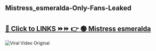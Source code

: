 
 ## Mistress_esmeralda-Only-Fans-Leaked

# <h2><a href="https://clipsfans.com/Mistress_esmeralda&ref=git">🔗 Click to LINKS ⏩⏩ 👉 🟢 Mistress esmeralda </a></h2>

<a href="https://clipsfans.com/Mistress_esmeralda&ref=git" rel="nofollow" data-target="animated-image.originalLink"><img src="https://i.ibb.co.com/xMMVF88/686577567.gif" alt="Viral Video Original" style="max-width: 100%; display: inline-block;" data-target="animated-image.originalImage"></a>
